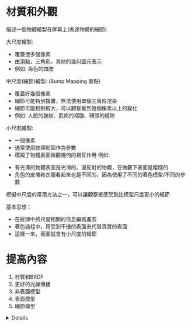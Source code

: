 # 材質和外觀
描述一個物體繪製在屏幕上(表達物體的細節)

大尺度繪製:
- 覆蓋很多個像素
- 由頂點，三角形，其他的幾何圖元表示
- 例如: 角色的四肢

中尺度(細節)繪製: (Bump Mapping 重點)
- 覆蓋好幾個像素
- 細節可能特別複雜，無法使用單個三角形渲染
- 細節可能相對較大，可以觀察看到幾個像素以上的變化
- 例如: 人臉的皺紋、肌肉的褶皺、磚頭的縫隙

小尺度繪製:
- 一個像素
- 通常使用紋理貼圖作為參數
- 模擬了物體表面微觀幾何的相互作用
例如: 
* 有光澤的物體表面是光滑的、漫反射的物體，在微觀下表面是粗糙的 
* 角色的皮膚和衣服看起來也是不同的，因為使用了不同的著色模型/不同的參數

模擬中尺度的常用方法之一，可以讓觀察者感受到比模型尺度更小的細節

基本思想：
- 在紋理中將尺度相關的信息編碼進去
- 著色過程中，用受到干擾的表面去代替真實的表面
- 這樣一來，表面就會有小尺度的細節

# 提高內容
1. 材質和BRDF
2. 更好的光線傳播
3. 非表面模型
4. 表面模型
5. 細節模型
<details>

# 材質和BRDF

# 更好的光線傳播

# 非表面模型

# 表面模型

# 細節模型

</details>